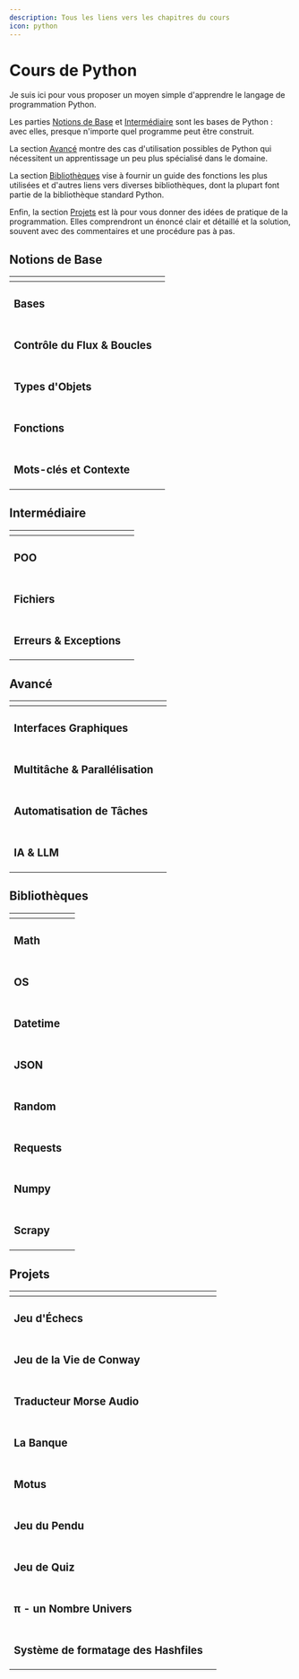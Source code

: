 ```yaml
---
description: Tous les liens vers les chapitres du cours
icon: python
---
```


# Cours de Python

Je suis ici pour vous proposer un moyen simple d'apprendre le langage de programmation Python.

Les parties [Notions de Base](cours-de-python.md#notions-de-base) et [Intermédiaire](cours-de-python.md#intermediaire) sont les bases de Python : avec elles, presque n'importe quel programme peut être construit.

La section [Avancé](cours-de-python.md#avance) montre des cas d'utilisation possibles de Python qui nécessitent un apprentissage un peu plus spécialisé dans le domaine.

La section [Bibliothèques](cours-de-python.md#bibliotheques) vise à fournir un guide des fonctions les plus utilisées et d'autres liens vers diverses bibliothèques, dont la plupart font partie de la bibliothèque standard Python.

Enfin, la section [Projets](cours-de-python.md#projets) est là pour vous donner des idées de pratique de la programmation. Elles comprendront un énoncé clair et détaillé et la solution, souvent avec des commentaires et une procédure pas à pas.

## Notions de Base

<table data-view="cards"><thead><tr><th></th><th data-type="content-ref"></th></tr></thead><tbody><tr><td><h3>Bases</h3></td><td></td></tr><tr><td><h3>Contrôle du Flux &#x26; Boucles</h3></td><td></td></tr><tr><td><h3>Types d'Objets</h3></td><td></td></tr><tr><td><h3>Fonctions</h3></td><td></td></tr><tr><td><h3>Mots-clés et Contexte</h3></td><td></td></tr></tbody></table>

## Intermédiaire

<table data-view="cards"><thead><tr><th></th><th data-type="content-ref"></th></tr></thead><tbody><tr><td><h3>POO</h3></td><td></td></tr><tr><td><h3>Fichiers</h3></td><td></td></tr><tr><td><h3>Erreurs &#x26; Exceptions</h3></td><td></td></tr></tbody></table>

## Avancé

<table data-view="cards"><thead><tr><th></th><th data-type="content-ref"></th></tr></thead><tbody><tr><td><h3>Interfaces Graphiques</h3></td><td></td></tr><tr><td><h3>Multitâche &#x26; Parallélisation</h3></td><td></td></tr><tr><td><h3>Automatisation de Tâches</h3></td><td></td></tr><tr><td><h3>IA &#x26; LLM</h3></td><td></td></tr></tbody></table>

## Bibliothèques

<table data-view="cards"><thead><tr><th></th><th data-type="content-ref"></th></tr></thead><tbody><tr><td><h3>Math</h3></td><td></td></tr><tr><td><h3>OS</h3></td><td></td></tr><tr><td><h3>Datetime</h3></td><td></td></tr><tr><td><h3>JSON</h3></td><td></td></tr><tr><td><h3>Random</h3></td><td></td></tr><tr><td><h3>Requests</h3></td><td></td></tr><tr><td><h3>Numpy</h3></td><td></td></tr><tr><td><h3>Scrapy</h3></td><td></td></tr></tbody></table>

## Projets

<table data-view="cards"><thead><tr><th></th><th data-type="content-ref"></th></tr></thead><tbody><tr><td><h3>Jeu d'Échecs</h3></td><td></td></tr><tr><td><h3>Jeu de la Vie de Conway</h3></td><td></td></tr><tr><td><h3>Traducteur Morse Audio</h3></td><td></td></tr><tr><td><h3>La Banque</h3></td><td></td></tr><tr><td><h3>Motus</h3></td><td></td></tr><tr><td><h3>Jeu du Pendu</h3></td><td></td></tr><tr><td><h3>Jeu de Quiz</h3></td><td></td></tr><tr><td><h3>π - un Nombre Univers</h3></td><td></td></tr><tr><td><h3>Système de formatage des Hashfiles</h3></td><td></td></tr></tbody></table>

